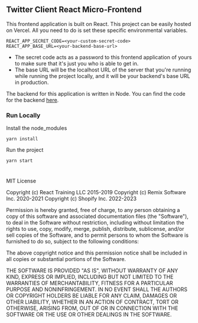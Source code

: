 ## Twitter Client React Micro-Frontend

This frontend application is built on React. This project can be easily hosted on Vercel. All you need to do is set these specific environmental variables. 

    REACT_APP_SECRET_CODE=<your-custom-secret-code>
    REACT_APP_BASE_URL=<your-backend-base-url>

- The secret code acts as a password to this frontend application of yours to make sure that it's just you who is able to get in. 
- The base URL will be the localhost URL of the server that you're running while running the project locally, and it will be your backend's base URL in production.

The backend for this application is written in Node. You can find the code for the backend [here](https://github.com/shantanubr/x-be).


### Run Locally
Install the node_modules
```
yarn install
```

Run the project
```
yarn start
```

#

MIT License

Copyright (c) React Training LLC 2015-2019 Copyright (c) Remix Software Inc. 2020-2021 Copyright (c) Shopify Inc. 2022-2023

Permission is hereby granted, free of charge, to any person obtaining a copy of this software and associated documentation files (the "Software"), to deal in the Software without restriction, including without limitation the rights to use, copy, modify, merge, publish, distribute, sublicense, and/or sell copies of the Software, and to permit persons to whom the Software is furnished to do so, subject to the following conditions:

The above copyright notice and this permission notice shall be included in all copies or substantial portions of the Software.

THE SOFTWARE IS PROVIDED "AS IS", WITHOUT WARRANTY OF ANY KIND, EXPRESS OR IMPLIED, INCLUDING BUT NOT LIMITED TO THE WARRANTIES OF MERCHANTABILITY, FITNESS FOR A PARTICULAR PURPOSE AND NONINFRINGEMENT. IN NO EVENT SHALL THE AUTHORS OR COPYRIGHT HOLDERS BE LIABLE FOR ANY CLAIM, DAMAGES OR OTHER LIABILITY, WHETHER IN AN ACTION OF CONTRACT, TORT OR OTHERWISE, ARISING FROM, OUT OF OR IN CONNECTION WITH THE SOFTWARE OR THE USE OR OTHER DEALINGS IN THE SOFTWARE.

